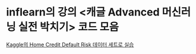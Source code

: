 # inflearn의 강의 <캐글 Advanced 머신러닝 실전 박치기> 코드 모음
[Kaggle의 Home Credit Default Risk 데이터 세트로 실습](https://www.kaggle.com/c/home-credit-default-risk)

